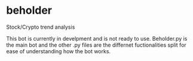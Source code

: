 # beholder
Stock/Crypto trend analysis 

This bot is currently in develpment and is not ready to use.
Beholder.py is the main bot and the other .py files are the differnet fuctionalities split for ease of understanding how the bot works.
